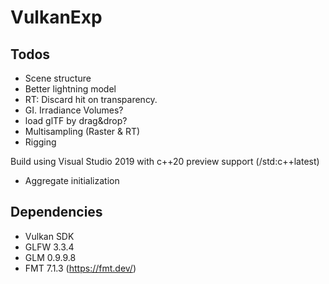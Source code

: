 # VulkanExp

## Todos
 - Scene structure
 - Better lightning model
 - RT: Discard hit on transparency.
 - GI. Irradiance Volumes?
 - load glTF by drag&drop?
 - Multisampling (Raster & RT)
 - Rigging

Build using Visual Studio 2019 with c++20 preview support (/std:c++latest)
 - Aggregate initialization

## Dependencies

 - Vulkan SDK
 - GLFW 3.3.4
 - GLM 0.9.9.8
 - FMT 7.1.3 (https://fmt.dev/)